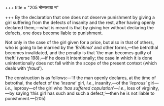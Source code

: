 +++
title = "205 नोन्मत्ताया न"

+++
By the declaration that one does not deserve punishment by giving a girl
suffering from the defects of insanity and the rest, after having openly
declared them,—what is meant is that by giving her without declaring the
defects, one does become liable to punishment.

Not only in the case of the girl given for a price, but also in that of
others, who is going to be married by the ‘*Brāhma*’ and other
forms,—the betrothal becomes invalidated, and the penalty is that ‘the
man becomes guilty of theft’ (verse 198),—if he does it intentionally;
the case in which it is done unintentionally does not fall within the
scope of the present context (which deals with ‘*fraud*’).

The construction is as follows:—‘If the man openly declares, at the time
of betrothal, the defect of the ‘*insane*’ girl, *i.e*., insanity,—of
the ‘*leprous*’ girl—*i.e*., leprosy—of the girl who ‘*has suffered
copulation*’—*i.e*., loss of virginity,—by saying ‘this girl has such
and such a defect,’—then he is not liable to punishment.—(205)


